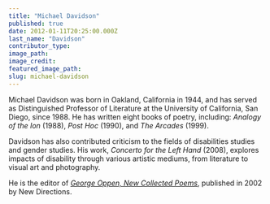 ```yaml
---
title: "Michael Davidson"
published: true
date: 2012-01-11T20:25:00.000Z
last_name: "Davidson"
contributor_type:
image_path:
image_credit:
featured_image_path:
slug: michael-davidson
---
```


Michael Davidson was born in Oakland, California in 1944, and has served as Distinguished Professor of Literature at the University of California, San Diego, since 1988. He has written eight books of poetry, including: _Analogy of the Ion_ (1988), _Post Hoc_ (1990), and _The Arcades_ (1999).

Davidson has also contributed criticism to the fields of disabilities studies and gender studies. His work, _Concerto for the Left Hand_ (2008), explores impacts of disability through various artistic mediums, from literature to visual art and photography.

He is the editor of [_George Oppen, New Collected Poems_](http://ndbooks.com/book/new-collected-poems), published in 2002 by New Directions.

